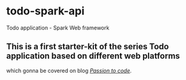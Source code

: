 # todo-spark-api
Todo application - Spark Web framework
## This is a first starter-kit of the series Todo application based on different web platforms 
which gonna be covered on blog [*Passion to code*](http://blog.isatimur.xyz).
